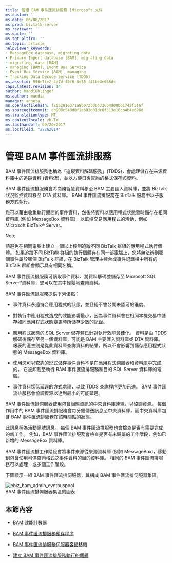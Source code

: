 ```yaml
---
title: 管理 BAM 事件匯流排服務 |Microsoft 文件
ms.custom: ''
ms.date: 06/08/2017
ms.prod: biztalk-server
ms.reviewer: ''
ms.suite: ''
ms.tgt_pltfrm: ''
ms.topic: article
helpviewer_keywords:
- MessageBox database, migrating data
- Primary Import database [BAM], migrating data
- migrating, data [BAM]
- managing [BAM], Event Bus Service
- Event Bus Service [BAM], managing
- Tracking Data Decode Service (TDDS)
ms.assetid: 556e7fe2-4a7d-46f6-8e55-f41be4e666dc
caps.latest.revision: 14
author: MandiOhlinger
ms.author: mandia
manager: anneta
ms.openlocfilehash: f265201e371a86072c06b336b4d00bb1742f5f6f
ms.sourcegitcommit: cb908c540d8f1a692d01dc8f313e16cb4b4e696d
ms.translationtype: MT
ms.contentlocale: zh-TW
ms.lasthandoff: 09/20/2017
ms.locfileid: "22262814"
---
```

# <a name="managing-the-bam-event-bus-service"></a>管理 BAM 事件匯流排服務
BAM 事件匯流排服務也稱為「追蹤資料解碼服務」(TDDS)，會處理儲存在來源資料庫中的追蹤資料 (資料流)，並以方便日後查詢的格式保存該資料。  
  
 BAM 事件匯流排服務會將商務智慧資料移至 BAM 主要匯入資料庫，並將 BizTalk 狀況監控資料移至 DTA 資料庫。 BAM 事件匯流排服務在 BizTalk 服務中以子服務方式執行。  
  
 您可以藉由收集執行期間的事件資料，然後將資料以應用程式狀態暫時儲存在相同資料庫 (例如 MessageBox 資料庫)，以監控交易應用程式的活動，例如 Microsoft BizTalk® Server。  
  
> [!NOTE]
>  請避免在相同電腦上建立一個以上控制追蹤不同 BizTalk 群組的應用程式執行個體。 如果追蹤不同 BizTalk 群組的執行個體存在同一部電腦上，您將無法辨別哪個事件屬於哪個 BizTalk 群組，在 BizTalk 管理主控台或事件記錄檔中所有的 BizTalk 群組會顯示具有相同名稱。  
  
 BAM 事件匯流排服務可讀取事件資料、將資料解碼並儲存至 Microsoft SQL Server?資料庫，您可以在其中輕鬆地查詢資料。  
  
 BAM 事件匯流排服務提供下列優點：  
  
-   事件資料永遠符合應用程式的狀態，並且絕不會公開未認可的進度。  
  
-   對執行中應用程式造成的效能影響最小，因為事件資料會在相同本機交易中儲存如同應用程式狀態變更時所儲存少數的記錄。  
  
-   應用程式狀態的 SQL Server 儲存體已針對執行效能最佳化。 資料是由 TDDS 解碼後儲存至另一個資料庫，可能是 BAM 主要匯入資料庫或 DTA 資料庫。 報表的產生則是從此資料庫查詢資料的結果，所以不會影響到儲存應用程式狀態的 MessageBox 資料庫。  
  
-   使用您可以查詢的形式儲存事件資料不是在應用程式伺服器和資料庫中完成的， 它被卸載至執行 BAM 事件匯流排服務和目的 SQL Server 資料庫的電腦。  
  
-   事件資料採低延遲的方式處理，以致 TDDS 查詢程序更加迅速。 BAM 事件匯流排服務會協調資源以達到最小的可能延遲。  
  
 BAM 事件匯流排伺服器使用包含組態資訊的中央資料庫連線，以協調資源。 每個作用中的 BAM 事件匯流排服務會每分鐘傳送訊息至中央資料庫，而中央資料庫包含 BAM 事件匯流排服務在該時間點的狀態。  
  
 此訊息稱為活動訊號訊息。 每個 BAM 事件匯流排服務也會檢查是否有需要完成的新工作。 例如，BAM 事件匯流排服務會檢查是否有未歸屬的工作階段，例如已新增的 MessageBox 資料庫。  
  
 BAM 事件匯流排工作階段會將事件來源從來源資料庫 (例如 MessageBox)，移動到包含使用可供查詢格式之事件資料的目的資料庫。 相同的 BAM 事件匯流排服務可以處理一或多個工作階段。  
  
 下圖顯示一組 BAM 事件匯流排伺服器，其構成 BAM 事件匯流排伺服器集區。  
  
 ![](../core/media/ebiz-bam-admin-evntbuspool.gif "ebiz_bam_admin_evntbuspool")  
BAM 事件匯流排伺服器集區的圖表  
  
## <a name="in-this-section"></a>本節內容  
  
-   [BAM 效能計數器](../core/bam-performance-counters.md)  
  
-   [BAM 事件匯流排服務預存程序](../core/bam-event-bus-service-stored-procedures.md)  
  
-   [BAM 事件匯流排服務伺服器容錯移轉](../core/bam-event-bus-service-server-failover.md)  
  
-   [建立 BAM 事件匯流排服務執行的個體](../core/creating-instances-of-the-bam-event-bus-service.md)